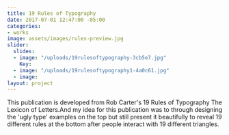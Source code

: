 ```yaml
---
title: 19 Rules of Typography
date: 2017-07-01 12:47:00 -05:00
categories:
- works
image: assets/images/rules-preview.jpg
slider:
  slides:
  - image: "/uploads/19rulesoftypography-3cb5e7.jpg"
    Key: 
  - image: "/uploads/19rulesoftypography1-4a0c61.jpg"
  - image: 
layout: project
---
```


This publication is developed from Rob Carter's 19 Rules of Typography The Lexicon of Letters.And my idea for this publication was to through designing the 'ugly type' examples on the top but still present it beautifully to reveal 19 different rules at the bottom after people interact with 19 different triangles.